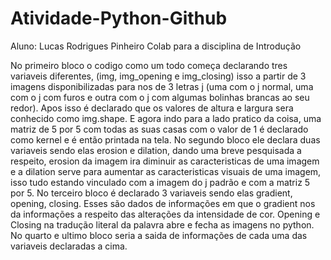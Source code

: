 # Atividade-Python-Github
Aluno: Lucas Rodrigues Pinheiro                    Colab para a disciplina de Introdução


No primeiro bloco o codigo como um todo começa declarando tres variaveis diferentes, (img, img_opening e img_closing) isso a partir de 3 imagens disponibilizadas para nos de 3 letras j (uma com o j normal, uma com o j com furos e outra com o j com algumas bolinhas brancas ao seu redor). Apos isso é declarado que os valores de altura e largura sera conhecido como img.shape. E agora indo para a lado pratico da coisa, uma matriz de 5 por 5 com todas as suas casas com o valor de 1 é declarado como kernel e é então printada na tela. No segundo bloco ele declara duas variaveis sendo elas erosion e dilation, dando uma breve pesquisada a respeito, erosion da imagem ira diminuir as caracteristicas de uma imagem e a dilation serve para aumentar as caracteristicas visuais de uma imagem, isso tudo estando vinculado com a imagem do j padrão e com a matriz 5 por 5. No terceiro bloco é declarado 3 variaveis sendo elas gradient, opening, closing. Esses são dados de informações em que o gradient nos da informações a respeito das alterações da intensidade de cor. Opening e Closing na tradução literal da palavra abre e fecha as imagens no python. No quarto e ultimo bloco seria a saida de informações de cada uma das variaveis declaradas a cima.
